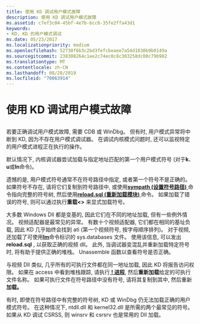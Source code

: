 ```yaml
---
title: 使用 KD 调试用户模式故障
description: 使用 KD 调试用户模式故障
ms.assetid: c7ef3c04-45bf-4e7b-bcc6-35fe2ffa43d1
keywords:
- KD, KD 的用户模式调试
ms.date: 05/23/2017
ms.localizationpriority: medium
ms.openlocfilehash: 52738f6b3c2bd3fefcbeaee7a54d1830b9b0149a
ms.sourcegitcommit: 238308264c1ee2c74ec0c8c303258dc00c79b902
ms.translationtype: MT
ms.contentlocale: zh-CN
ms.lasthandoff: 08/28/2019
ms.locfileid: "70063914"
---
```

# <a name="debugging-a-user-mode-failure-with-kd"></a>使用 KD 调试用户模式故障


## <span id="ddk_debugging_user_mode_failures_with_kd_dbg"></span><span id="DDK_DEBUGGING_USER_MODE_FAILURES_WITH_KD_DBG"></span>


若要正确调试用户模式故障, 需要 CDB 或 WinDbg。 但有时, 用户模式异常将中断到 KD, 因为不存在用户模式调试器。 在调试内核模式问题时, 还可以监视特定的用户模式进程正在执行的操作。

默认情况下, 内核调试器尝试加载与指定地址匹配的第一个用户模式符号 (对于**k**、 **u**或**ln**命令)。

遗憾的是, 用户模式符号通常不在符号路径中指定, 或者第一个符号不是正确的。 如果符号不存在, 请将它们复制到符号路径中, 或使用[**sympath (设置符号路径)** ](-sympath--set-symbol-path-.md)命令指向完整的符号树, 然后使用[**reload.sql (重新加载模块)** ](-reload--reload-module-.md)命令。 如果加载了错误的符号, 则可以通过执行**重载&lt;&gt;** 来显式加载符号。

大多数 Windows Dll 都是变基的, 因此它们在不同的地址加载, 但有一些例外情况。 视频适配器是最常见的异常。 有数十个视频适配器, 它们都在相同的基址负载, 因此 KD 几乎始终会找到 ati (第一个视频符号, 按字母顺序排列)。 对于视频, 还加载了可使用[**lm**](lm--list-loaded-modules-.md)命令标识的 sys.databases 文件。 使用该信息, 可以发出**reload.sql** , 以获取正确的视频 dll。 此外, 当调试器变混乱并重新加载特定符号时, 将有助于提供正确的堆栈。 Unassemble 函数以查看符号是否正确。

与视频 Dll 类似, 几乎所有的可执行文件都在同一地址加载, 因此 KD 将报告访问权限。 如果在 access 中看到堆栈跟踪, 请执行[ **! 进程**](-process.md), 然后**重新加载**给定的可执行文件名称。 如果可执行文件在符号路径中没有符号, 请将其复制到其中, 然后重新**加载。**

有时, 即使在符号路径中有完整的符号树, KD 或 WinDbg 仍无法加载正确的用户模式符号。 在这种情况下, ntdll.dll 和 kernel32.dll 是所需的两个最常见的符号。 如果从 KD 调试 CSRSS, 则 winsrv 和 csrsrv 也是常用的 Dll 加载。

 

 





